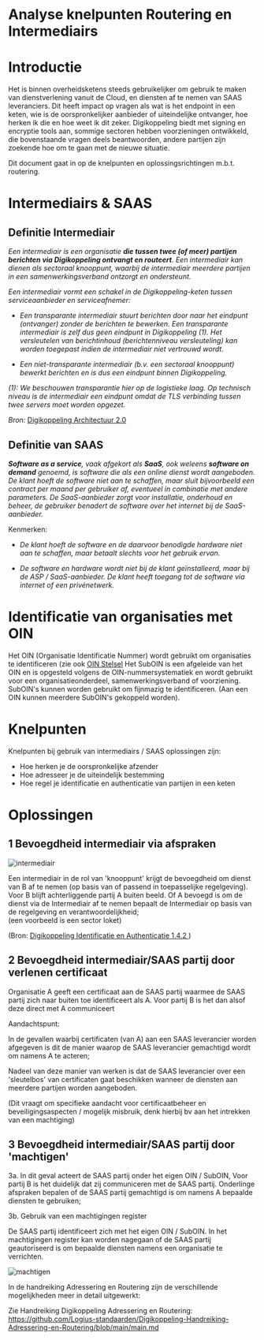 # Analyse knelpunten Routering en Intermediairs 


# Introductie


Het is binnen overheidsketens steeds gebruikelijker om gebruik te maken van dienstverlening vanuit de Cloud, en diensten af te nemen van SAAS leveranciers. Dit heeft impact op vragen als wat is het endpoint in een keten, wie is de oorspronkelijker aanbieder of uiteindelijke ontvanger, hoe herken ik die en hoe weet ik dit zeker. Digikoppeling biedt met signing en encryptie tools aan, sommige sectoren hebben voorzieningen ontwikkeld, die bovenstaande vragen deels beantwoorden, andere partijen zijn zoekende hoe om te gaan met de nieuwe situatie.

Dit document gaat in op de knelpunten en oplossingsrichtingen m.b.t. routering.

# Intermediairs & SAAS

## Definitie Intermediair

*Een intermediair is een organisatie **die tussen twee (of meer) partijen berichten via Digikoppeling ontvangt en routeert**. Een intermediair kan dienen als sectoraal knooppunt, waarbij de intermediair meerdere partijen in een samenwerkingsverband ontzorgt en ondersteunt.*

*Een intermediair vormt een schakel in de Digikoppeling-keten tussen serviceaanbieder en serviceafnemer:*

- *Een *transparante* intermediair stuurt berichten door naar het eindpunt (ontvanger) zonder de berichten te bewerken. Een transparante intermediair is zelf dus geen eindpunt in Digikoppeling (1). Het versleutelen van berichtinhoud (berichtenniveau versleuteling) kan worden toegepast indien de intermediair niet vertrouwd wordt.*

- *Een *niet-transparante* intermediair (b.v. een sectoraal knooppunt) bewerkt berichten en is dus een eindpunt binnen Digikoppeling.*

*(1): We beschouwen transparantie hier op de logistieke laag. Op technisch niveau is de intermediair een eindpunt omdat de TLS verbinding tussen twee servers moet worden opgezet.*

*Bron:* [Digikoppeling Architectuur 2.0 ](https://publicatie.centrumvoorstandaarden.nl/dk/architectuur/#intermediairs)

## Definitie van SAAS

_**Software as a service**, vaak afgekort als **SaaS**, ook weleens **software on demand** genoemd, is software die als een online dienst wordt aangeboden. De klant hoeft de software niet aan te schaffen, maar sluit bijvoorbeeld een contract per maand per gebruiker af, eventueel in combinatie met andere parameters. De SaaS-aanbieder zorgt voor installatie, onderhoud en beheer, de gebruiker benadert de software over het internet bij de SaaS-aanbieder._

Kenmerken:

- *De klant hoeft de software en de daarvoor benodigde hardware niet aan te schaffen, maar betaalt slechts voor het gebruik ervan.*

- *De software en hardware wordt niet bij de klant geïnstalleerd, maar bij de ASP / SaaS-aanbieder. De klant heeft toegang tot de software via internet of een privénetwerk.*

# Identificatie van organisaties met OIN

Het OIN (Organisatie Identificatie Nummer) wordt gebruikt om organisaties te identificeren (zie ook [OIN Stelsel](https://publicatie.centrumvoorstandaarden.nl/dk/oin/)
Het SubOIN is een afgeleide van het OIN en is opgesteld volgens de OIN-nummersystematiek en wordt gebruikt voor een organisatieonderdeel, samenwerkingsverband of voorziening. SubOIN's kunnen worden gebruikt om fijnmazig te identificeren. (Aan een OIN kunnen meerdere SubOIN's gekoppeld worden).

# Knelpunten

Knelpunten bij gebruik van intermediairs / SAAS oplossingen zijn:

- Hoe herken je de oorspronkelijke afzender
- Hoe adresseer je de uiteindelijk bestemming
- Hoe regel je identificatie en authenticatie van partijen in een keten

# Oplossingen

## **1 Bevoegdheid intermediair via afspraken**

![intermediair](intermediair.jpg) 

Een intermediair in de rol van 'knooppunt' krijgt de bevoegdheid om dienst van B af te nemen (op basis van of passend in toepasselijke regelgeving). Voor B blijft achterliggende partij A buiten beeld. Of A bevoegd is om de dienst via de Intermediair af te nemen bepaalt de Intermediair op basis van de regelgeving en verantwoordelijkheid;\
(een voorbeeld is een sector loket)

(Bron: [Digikoppeling Identificatie en Authenticatie 1.4.2 ](https://publicatie.centrumvoorstandaarden.nl/dk/idauth/) )

## **2 Bevoegdheid intermediair/SAAS partij door verlenen certificaat**

Organisatie A geeft een certificaat aan de SAAS partij waarmee de SAAS partij zich naar buiten toe identificeert als A. Voor partij B is het dan alsof deze direct met A communiceert

Aandachtspunt:

In de gevallen waarbij certificaten (van A) aan een SAAS leverancier worden afgegeven is dit de manier waarop de SAAS leverancier gemachtigd wordt om namens A te acteren;

Nadeel van deze manier van werken is dat de SAAS leverancier over een 'sleutelbos' van certificaten gaat beschikken wanneer de diensten aan meerdere partijen worden aangeboden.

(Dit vraagt om specifieke aandacht voor certificaatbeheer en beveiligingsaspecten / mogelijk misbruik, denk hierbij bv aan het intrekken van een machtiging)

## **3 Bevoegdheid intermediair/SAAS partij door 'machtigen'**

3a. In dit geval acteert de SAAS partij onder het eigen OIN / SubOIN, Voor partij B is het duidelijk dat zij communiceren met de SAAS partij. Onderlinge afspraken bepalen of de SAAS partij gemachtigd is om namens A bepaalde diensten te gebruiken;

3b. Gebruik van een machtigingen register

De SAAS partij identificeert zich met het eigen OIN / SubOIN. In het machtigingen register kan worden nagegaan of de SAAS partij geautoriseerd is om bepaalde diensten namens een organisatie te verrichten.

![machtigen](machtigen.jpg)

In de handreiking Adressering en Routering zijn de verschillende mogelijkheden meer in detail uitgewerkt:

Zie Handreiking Digikoppeling Adressering en Routering:
https://github.com/Logius-standaarden/Digikoppeling-Handreiking-Adressering-en-Routering/blob/main/main.md
